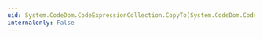 ```yaml
---
uid: System.CodeDom.CodeExpressionCollection.CopyTo(System.CodeDom.CodeExpression[],System.Int32)
internalonly: False
---
```


